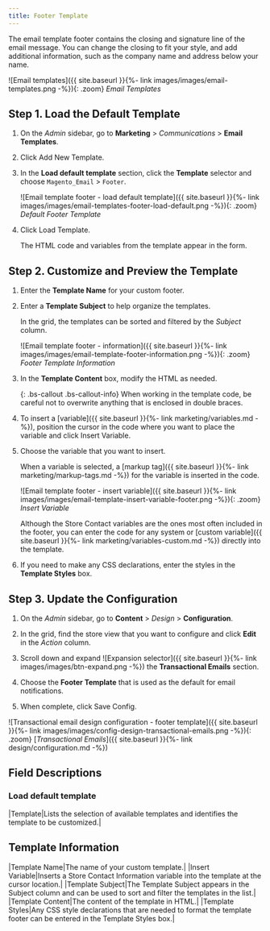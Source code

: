 ```yaml
---
title: Footer Template
---
```


The email template footer contains the closing and signature line of the email message. You can change the closing to fit your style, and add additional information, such as the company name and address below your name.

![Email templates]({{ site.baseurl }}{%- link images/images/email-templates.png -%}){: .zoom}
_Email Templates_

## Step 1. Load the Default Template

1. On the _Admin_ sidebar, go to **Marketing** > _Communications_ > **Email Templates**.

1. Click <span class="btn">Add New Template</span>.

1. In the **Load default template** section, click the **Template** selector and choose `Magento_Email` > `Footer`.

    ![Email template footer - load default template]({{ site.baseurl }}{%- link images/images/email-templates-footer-load-default.png -%}){: .zoom}
    _Default Footer Template_

1. Click <span class="btn">Load Template</span>.

    The HTML code and variables from the template appear in the form.

## Step 2. Customize and Preview the Template

1. Enter the **Template Name** for your custom footer.

1. Enter a **Template Subject** to help organize the templates.

   In the grid, the templates can be sorted and filtered by the _Subject_ column.

    ![Email template footer - information]({{ site.baseurl }}{%- link images/images/email-template-footer-information.png -%}){: .zoom}
    _Footer Template Information_

1. In the **Template Content** box, modify the HTML as needed.

    {: .bs-callout .bs-callout-info}
    When working in the template code, be careful not to overwrite anything that is enclosed in double braces.

1. To insert a [variable]({{ site.baseurl }}{%- link marketing/variables.md -%}), position the cursor in the code where you want to place the variable and click <span class="btn">Insert Variable</span>.

1. Choose the variable that you want to insert.

    When a variable is selected, a [markup tag]({{ site.baseurl }}{%- link marketing/markup-tags.md -%}) for the variable is inserted in the code.

    ![Email template footer - insert variable]({{ site.baseurl }}{%- link images/images/email-template-insert-variable-footer.png -%}){: .zoom}
    _Insert Variable_

    Although the Store Contact variables are the ones most often included in the footer, you can enter the code for any system or [custom variable]({{ site.baseurl }}{%- link marketing/variables-custom.md -%}) directly into the template.

1. If you need to make any CSS declarations, enter the styles in the **Template Styles** box.

## Step 3. Update the Configuration

1. On the _Admin_ sidebar, go to **Content** > _Design_ > **Configuration**.

1. In the grid, find the store view that you want to configure and click **Edit** in the _Action_ column.

1. Scroll down and expand ![Expansion selector]({{ site.baseurl }}{%- link images/images/btn-expand.png -%}) the **Transactional Emails** section.

1. Choose the **Footer Template** that is used as the default for email notifications.

1. When complete, click <span class="btn">Save Config</span>.

![Transactional email design configuration - footer template]({{ site.baseurl }}{%- link images/images/config-design-transactional-emails.png -%}){: .zoom} 
[_Transactional Emails_]({{ site.baseurl }}{%- link design/configuration.md -%})

## Field Descriptions

### Load default template

|Template|Lists the selection of available templates and identifies the template to be customized.|

## Template Information

|Template Name|The name of your custom template.|
|Insert Variable|Inserts a Store Contact Information variable into the template at the cursor location.|
|Template Subject|The Template Subject appears in the Subject column and can be used to sort and filter the templates in the list.|
|Template Content|The content of the template in HTML.|
|Template Styles|Any CSS style declarations that are needed to format the template footer can be entered in the Template Styles box.|
